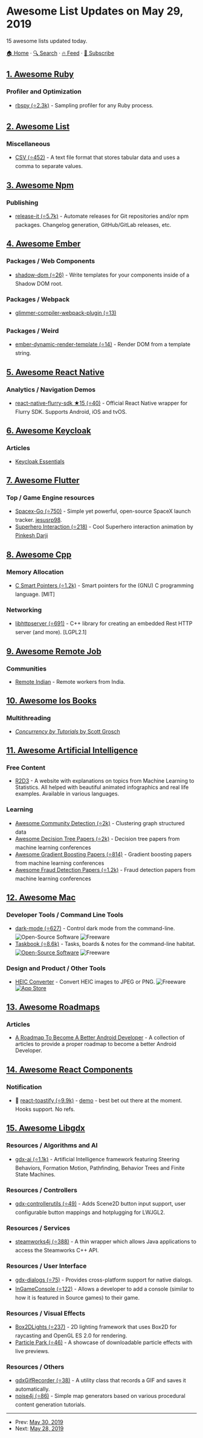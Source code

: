 # Awesome List Updates on May 29, 2019

15 awesome lists updated today.

[🏠 Home](/README.md) · [🔍 Search](https://www.trackawesomelist.com/search/) · [🔥 Feed](https://www.trackawesomelist.com/rss.xml) · [📮 Subscribe](https://trackawesomelist.us17.list-manage.com/subscribe?u=d2f0117aa829c83a63ec63c2f&id=36a103854c)



## [1. Awesome Ruby](/content/markets/awesome-ruby/README.md)

### Profiler and Optimization

*   [rbspy (⭐2.3k)](https://github.com/rbspy/rbspy) - Sampling profiler for any Ruby process.

## [2. Awesome List](/content/sindresorhus/awesome/README.md)

### Miscellaneous

*   [CSV (⭐452)](https://github.com/secretGeek/awesomeCSV#readme) - A text file format that stores tabular data and uses a comma to separate values.

## [3. Awesome Npm](/content/sindresorhus/awesome-npm/README.md)

### Publishing

*   [release-it (⭐5.7k)](https://github.com/webpro/release-it) - Automate releases for Git repositories and/or npm packages. Changelog generation, GitHub/GitLab releases, etc.

## [4. Awesome Ember](/content/ember-community-russia/awesome-ember/README.md)

### Packages / Web Components

*   [shadow-dom (⭐26)](https://github.com/knownasilya/ember-shadow-dom) - Write templates for your components inside of a Shadow DOM root.

### Packages / Webpack

*   [glimmer-compiler-webpack-plugin (⭐13)](https://github.com/tomdale/glimmer-compiler-webpack-plugin)

### Packages / Weird

*   [ember-dynamic-render-template (⭐14)](https://github.com/miguelcobain/ember-dynamic-render-template) - Render DOM from a template string.

## [5. Awesome React Native](/content/jondot/awesome-react-native/README.md)

### Analytics / Navigation Demos

*   [react-native-flurry-sdk ★15 (⭐40)](https://github.com/flurry/react-native-flurry-sdk) - Official React Native wrapper for Flurry SDK. Supports Android, iOS and tvOS.

## [6. Awesome Keycloak](/content/thomasdarimont/awesome-keycloak/README.md)

### Articles

*   [Keycloak Essentials](https://medium.com/keycloak/keycloak-essentials-86254b2f1872)

## [7. Awesome Flutter](/content/Solido/awesome-flutter/README.md)

### Top / Game Engine resources

*   [Spacex-Go (⭐750)](https://github.com/jesusrp98/spacex-go) <!--stargazers:jesusrp98/spacex-go--> - Simple yet powerful, open-source SpaceX launch tracker. [jesusrp98](https://twitter.com/jesusrp98).
*   [Superhero Interaction (⭐218)](https://github.com/pinkeshdarji/SuperHeroInteraction) <!--stargazers:pinkeshdarji/SuperHeroInteraction--> - Cool Superhero interaction animation by [Pinkesh Darji](https://github.com/pinkeshdarji)

## [8. Awesome Cpp](/content/fffaraz/awesome-cpp/README.md)

### Memory Allocation

*   [C Smart Pointers (⭐1.2k)](https://github.com/Snaipe/libcsptr) - Smart pointers for the (GNU) C programming language. \[MIT]

### Networking

*   [libhttpserver (⭐691)](https://github.com/etr/libhttpserver) - C++ library for creating an embedded Rest HTTP server (and more). \[LGPL2.1]

## [9. Awesome Remote Job](/content/lukasz-madon/awesome-remote-job/README.md)

### Communities

*   [Remote Indian](https://remoteindian.com/) - Remote workers from India.

## [10. Awesome Ios Books](/content/bystritskiy/awesome-ios-books/README.md)

### Multithreading

*   [*Concurrency by Tutorials* by Scott Grosch](https://store.raywenderlich.com/products/concurrency-by-tutorials)

## [11. Awesome Artificial Intelligence](/content/owainlewis/awesome-artificial-intelligence/README.md)

### Free Content

*   [R2D3](http://www.r2d3.us/) - A website with explanations on topics from Machine Learning to Statistics. All helped with beautiful animated infographics and real life examples. Available in various languages.

### Learning

*   [Awesome Community Detection (⭐2k)](https://github.com/benedekrozemberczki/awesome-community-detection) - Clustering graph structured data
*   [Awesome Decision Tree Papers (⭐2k)](https://github.com/benedekrozemberczki/awesome-decision-tree-papers) - Decision tree papers from machine learning conferences
*   [Awesome Gradient Boosting Papers (⭐814)](https://github.com/benedekrozemberczki/awesome-gradient-boosting-papers) - Gradient boosting papers from machine learning conferences
*   [Awesome Fraud Detection Papers (⭐1.2k)](https://github.com/benedekrozemberczki/awesome-fraud-detection-papers) - Fraud detection papers from machine learning conferences

## [12. Awesome Mac](/content/jaywcjlove/awesome-mac/README.md)

### Developer Tools / Command Line Tools

*   [dark-mode (⭐627)](https://github.com/sindresorhus/dark-mode) - Control dark mode from the command-line. ![Open-Source Software](https://jaywcjlove.github.io/sb/ico/min-oss.svg "Open Source Software") ![Freeware](https://jaywcjlove.github.io/sb/ico/min-free.svg "Freeware")
*   [Taskbook (⭐8.6k)](https://github.com/klaussinani/taskbook) - Tasks, boards & notes for the command-line habitat. [![Open-Source Software](https://jaywcjlove.github.io/sb/ico/min-oss.svg "Open Source Software")](https://github.com/klaussinani/taskbook) ![Freeware](https://jaywcjlove.github.io/sb/ico/min-free.svg "Freeware")

### Design and Product / Other Tools

*   [HEIC Converter](https://sindresorhus.com/heic-converter) - Convert HEIC images to JPEG or PNG. ![Freeware](https://jaywcjlove.github.io/sb/ico/min-free.svg "Freeware") [![App Store](https://jaywcjlove.github.io/sb/ico/min-app-store.svg "App Store Software")](https://itunes.apple.com/us/app/heic-converter-to-jpeg-or-png/id1294126402)

## [13. Awesome Roadmaps](/content/liuchong/awesome-roadmaps/README.md)

### Articles

*   [A Roadmap To Become A Better Android Developer](https://medium.com/mindorks/a-roadmap-to-become-a-better-android-developer-3038cf7f8c8d) - A collection of articles to provide a proper roadmap to become a better Android Developer.

## [14. Awesome React Components](/content/brillout/awesome-react-components/README.md)

### Notification

*   🚀 [react-toastify (⭐9.9k)](https://github.com/fkhadra/react-toastify) - [demo](https://fkhadra.github.io/react-toastify/) - best bet out there at the moment. Hooks support. No refs.

## [15. Awesome Libgdx](/content/rafaskb/awesome-libgdx/README.md)

### Resources / Algorithms and AI

*   [gdx-ai (⭐1.1k)](https://github.com/libgdx/gdx-ai) - Artificial Intelligence framework featuring Steering Behaviors, Formation Motion, Pathfinding, Behavior Trees and Finite State Machines.

### Resources / Controllers

*   [gdx-controllerutils (⭐49)](https://github.com/MrStahlfelge/gdx-controllerutils) - Adds Scene2D button input support, user configurable button mappings and hotplugging for LWJGL2.

### Resources / Services

*   [steamworks4j (⭐388)](https://github.com/code-disaster/steamworks4j) - A thin wrapper which allows Java applications to access the Steamworks C++ API.

### Resources / User Interface

*   [gdx-dialogs (⭐75)](https://github.com/TomGrill/gdx-dialogs) - Provides cross-platform support for native dialogs.
*   [InGameConsole (⭐122)](https://github.com/StrongJoshua/libGDX-inGameConsole) - Allows a developer to add a console (similar to how it is featured in Source games) to their game.

### Resources / Visual Effects

*   [Box2DLights (⭐237)](https://github.com/libgdx/box2dlights) - 2D lighting framework that uses Box2D for raycasting and OpenGL ES 2.0 for rendering.
*   [Particle Park (⭐46)](https://github.com/raeleus/Particle-Park) - A showcase of downloadable particle effects with live previews.

### Resources / Others

*   [gdxGifRecorder (⭐38)](https://github.com/Anuken/GDXGifRecorder) - A utility class that records a GIF and saves it automatically.
*   [noise4j (⭐86)](https://github.com/czyzby/noise4j) - Simple map generators based on various procedural content generation tutorials.

---

- Prev: [May 30, 2019](/content/2019/05/30/README.md)
- Next: [May 28, 2019](/content/2019/05/28/README.md)